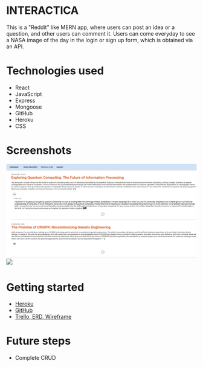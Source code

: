 # INTERACTICA

This is a "Reddit" like MERN app, where users can post an idea or a question, and other users can comment it. Users can come everyday to see a NASA image of the day in the login or sign up form, which is obtained via an API.

# Technologies used

- React
- JavaScript
- Express
- Mongoose
- GitHub
- Heroku
- CSS

# Screenshots

<img src="public/Screenshot.png">
<img src="public/screenshot1.png">

# Getting started

- [Heroku](https://interactica-c5b46cef8de9.herokuapp.com/)
- [GitHub](https://github.com/lucy-rz/project-4)
- [Trello, ERD, Wireframe](https://trello.com/b/455SxS4C/the-dancing-penguins)

# Future steps

- Complete CRUD
